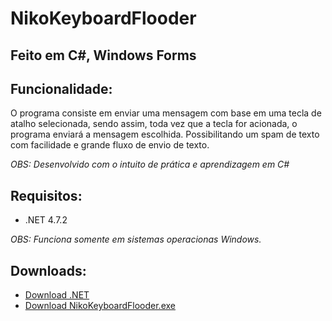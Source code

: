 # NikoKeyboardFlooder
## Feito em C#, Windows Forms

## Funcionalidade:
O programa consiste em enviar uma mensagem com base em uma tecla de atalho selecionada, sendo assim, toda vez que a tecla for acionada, o programa enviará a mensagem escolhida.
Possibilitando um spam de texto com facilidade e grande fluxo de envio de texto.

*OBS: Desenvolvido com o intuito de prática e aprendizagem em C#*

## Requisitos:

- .NET 4.7.2

*OBS: Funciona somente em sistemas operacionas Windows.*

## Downloads:

- [Download .NET](https://dotnet.microsoft.com/download/dotnet-framework/net472)
- [Download NikoKeyboardFlooder.exe](https://github.com/nikao8/NikoKeyboardFlooder/raw/main/exe_file/NikoKeyboardFlooder.exe)
